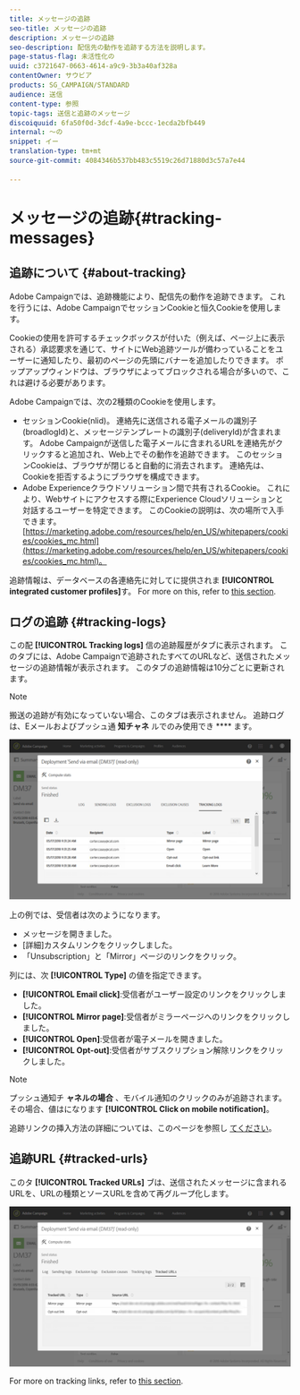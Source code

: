```yaml
---
title: メッセージの追跡
seo-title: メッセージの追跡
description: メッセージの追跡
seo-description: 配信先の動作を追跡する方法を説明します。
page-status-flag: 未活性化の
uuid: c3721647-0663-4614-a9c9-3b3a40af328a
contentOwner: サウビア
products: SG_CAMPAIGN/STANDARD
audience: 送信
content-type: 参照
topic-tags: 送信と追跡のメッセージ
discoiquuid: 6fa50f0d-3dcf-4a9e-bccc-1ecda2bfb449
internal: 〜の
snippet: イー
translation-type: tm+mt
source-git-commit: 4084346b537bb483c5519c26d71880d3c57a7e44

---
```



# メッセージの追跡{#tracking-messages}

## 追跡について {#about-tracking}

Adobe Campaignでは、追跡機能により、配信先の動作を追跡できます。 これを行うには、Adobe CampaignでセッションCookieと恒久Cookieを使用します。

Cookieの使用を許可するチェックボックスが付いた（例えば、ページ上に表示される）承認要求を通じて、サイトにWeb追跡ツールが備わっていることをユーザーに通知したり、最初のページの先頭にバナーを追加したりできます。 ポップアップウィンドウは、ブラウザによってブロックされる場合が多いので、これは避ける必要があります。

Adobe Campaignでは、次の2種類のCookieを使用します。

* セッションCookie(nlid)。 連絡先に送信される電子メールの識別子(broadlogId)と、メッセージテンプレートの識別子(deliveryId)が含まれます。 Adobe Campaignが送信した電子メールに含まれるURLを連絡先がクリックすると追加され、Web上でその動作を追跡できます。 このセッションCookieは、ブラウザが閉じると自動的に消去されます。 連絡先は、Cookieを拒否するようにブラウザを構成できます。
* Adobe Experienceクラウドソリューション間で共有されるCookie。 これにより、Webサイトにアクセスする際にExperience Cloudソリューションと対話するユーザーを特定できます。 このCookieの説明は、次の場所で入手できます。 [https://marketing.adobe.com/resources/help/en_US/whitepapers/cookies/cookies_mc.html](https://marketing.adobe.com/resources/help/en_US/whitepapers/cookies/cookies_mc.html)。

追跡情報は、データベースの各連絡先に対してに提供されま **[!UICONTROL integrated customer profiles]**&#x200B;す。 For more on this, refer to [this section](../../audiences/using/integrated-customer-profile.md).

## ログの追跡 {#tracking-logs}

この配 **[!UICONTROL Tracking logs]** 信の追跡履歴がタブに表示されます。 このタブには、Adobe Campaignで追跡されたすべてのURLなど、送信されたメッセージの追跡情報が表示されます。 このタブの追跡情報は10分ごとに更新されます。

>[!NOTE]
>
>搬送の追跡が有効になっていない場合、このタブは表示されません。 追跡ログは、Eメールおよびプッシュ通 **知チャネ** ルでのみ使用でき **** ます。

![](assets/tracking_logs.png)

上の例では、受信者は次のようになります。

* メッセージを開きました。
* [詳細]カスタムリンクをクリックしました。
* 「Unsubscription」と「Mirror」ページのリンクをクリック。

列には、次 **[!UICONTROL Type]** の値を指定できます。

* **[!UICONTROL Email click]**:受信者がユーザー設定のリンクをクリックしました。
* **[!UICONTROL Mirror page]**:受信者がミラーページへのリンクをクリックしました。
* **[!UICONTROL Open]**:受信者が電子メールを開きました。
* **[!UICONTROL Opt-out]**:受信者がサブスクリプション解除リンクをクリックしました。

>[!NOTE]
>
>プッシュ通知チ **ャネルの場合** 、モバイル通知のクリックのみが追跡されます。 その場合、値はになります **[!UICONTROL Click on mobile notification]**。

追跡リンクの挿入方法の詳細については、このページを参照し [てください](../../designing/using/links.md#inserting-a-link)。

## 追跡URL {#tracked-urls}

このタ **[!UICONTROL Tracked URLs]** ブは、送信されたメッセージに含まれるURLを、URLの種類とソースURLを含めて再グループ化します。

![](assets/sending_delivery6.png)

For more on tracking links, refer to [this section](../../designing/using/links.md#about-tracked-urls).
